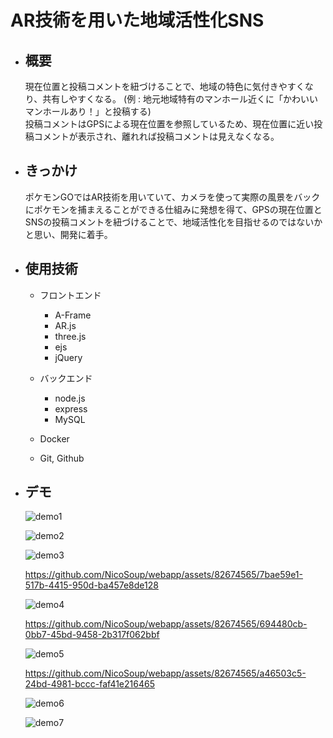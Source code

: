 # AR技術を用いた地域活性化SNS

- ## 概要

    現在位置と投稿コメントを紐づけることで、地域の特色に気付きやすくなり、共有しやすくなる。
    (例 : 地元地域特有のマンホール近くに「かわいいマンホールあり！」と投稿する)  
    投稿コメントはGPSによる現在位置を参照しているため、現在位置に近い投稿コメントが表示され、離れれば投稿コメントは見えなくなる。

- ## きっかけ

    ポケモンGOではAR技術を用いていて、カメラを使って実際の風景をバックにポケモンを捕まえることができる仕組みに発想を得て、GPSの現在位置とSNSの投稿コメントを紐づけることで、地域活性化を目指せるのではないかと思い、開発に着手。

- ## 使用技術

  - フロントエンド
    - A-Frame
    - AR.js
    - three.js
    - ejs
    - jQuery

  - バックエンド
    - node.js
    - express
    - MySQL

  - Docker
  - Git, Github

- ## デモ

    ![demo1](https://github.com/NicoSoup/webapp/assets/82674565/18c7b99e-ce47-44f6-80c8-d62dd42df72d)
    
    ![demo2](https://github.com/NicoSoup/webapp/assets/82674565/319f3b11-34b7-4477-a54c-49f995838aa7)

    ![demo3](https://github.com/NicoSoup/webapp/assets/82674565/3b85c415-5ee6-44a4-a125-1702d94d9ba3)


    https://github.com/NicoSoup/webapp/assets/82674565/7bae59e1-517b-4415-950d-ba457e8de128


    ![demo4](https://github.com/NicoSoup/webapp/assets/82674565/4d80dfa2-35b6-4918-b431-eef90be35ddb)


    https://github.com/NicoSoup/webapp/assets/82674565/694480cb-0bb7-45bd-9458-2b317f062bbf


    ![demo5](https://github.com/NicoSoup/webapp/assets/82674565/59ffbc0c-d433-4c2c-9009-ef6329b43279)


    https://github.com/NicoSoup/webapp/assets/82674565/a46503c5-24bd-4981-bccc-faf41e216465


    ![demo6](https://github.com/NicoSoup/webapp/assets/82674565/2a01b68e-425d-4d75-9afb-3cb0a0a980d3)

    ![demo7](https://github.com/NicoSoup/webapp/assets/82674565/7d63cb66-cd6c-479e-9790-fc09bc4b4d7d)
